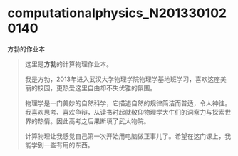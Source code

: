 # computationalphysics_N2013301020140
方勃的作业本
>   这里是**方勃**的计算物理作业本。
>   
>   我是方勃，2013年进入武汉大学物理学院物理学基地班学习，喜欢这座美丽的校园，更热爱这里自由却不失优雅的氛围。
> 
>  物理学是一门美妙的自然科学，它描述自然的规律简洁而普适，令人神往。我喜欢思考、喜欢争辩，从读书时起就敬仰物理学大牛们的洞察力与探索世界的热情。因此高考之后果断填了武大物院。
>   
>   计算物理让我感觉自己第一次开始用电脑做正事儿了。希望在这门课上，我能学到一些有用的东西。
